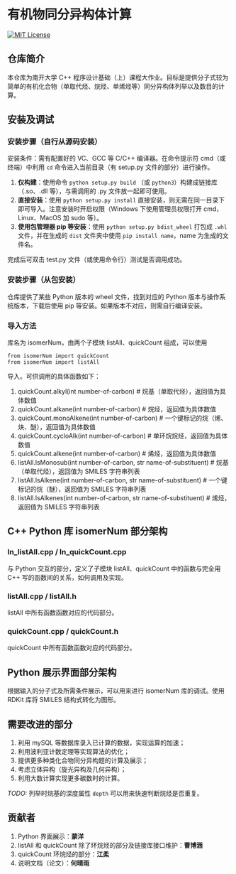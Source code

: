 # 有机物同分异构体计算

[![MIT License](https://img.shields.io/badge/license-MIT-blue.svg?style=flat)](http://choosealicense.com/licenses/mit/)

## 仓库简介

本仓库为南开大学 C++ 程序设计基础（上）课程大作业。目标是提供分子式较为简单的有机化合物（单取代烃、烷烃、单烯烃等）同分异构体列举以及数目的计算。

## 安装及调试

### 安装步骤（自行从源码安装）

安装条件：需有配置好的 VC、GCC 等 C/C++ 编译器。在命令提示符 cmd（或终端）中利用 `cd` 命令进入当前目录（有 setup.py 文件的部分）进行操作。

1. **仅构建**：使用命令 `python setup.py build` （或 `python3`）构建成链接库（.so、.dll 等），与需调用的 .py 文件放一起即可使用。
2. **直接安装**：使用 `python setup.py install` 直接安装，则无需在同一目录下即可导入。注意安装时开启权限（Windows 下使用管理员权限打开 cmd，Linux、MacOS 加 sudo 等）。
3. **使用包管理器 pip 等安装**：使用 `python setup.py bdist_wheel` 打包成 `.whl` 文件，并在生成的 `dist` 文件夹中使用 `pip install name`，name 为生成的文件名。

完成后可双击 test.py 文件（或使用命令行）测试是否调用成功。

### 安装步骤（从包安装）

仓库提供了某些 Python 版本的 wheel 文件，找到对应的 Python 版本与操作系统版本，下载后使用 pip 等安装。如果版本不对应，则需自行编译安装。

### 导入方法

库名为 isomerNum，由两个子模块 listAll、quickCount 组成，可以使用

`from isomerNum import quickCount`  
`from isomerNum import listAll`

导入。可供调用的具体函数如下：

1. quickCount.alkyl(int number-of-carbon) # 烷基（单取代烃），返回值为具体数值
2. quickCount.alkane(int number-of-carbon) # 烷烃，返回值为具体数值
3. quickCount.monoAlkene(int number-of-carbon) # 一个键标记的烷（烯、炔、醚），返回值为具体数值
4. quickCount.cycloAlk(int number-of-carbon) # 单环烷烷烃，返回值为具体数值
5. quickCount.alkene(int number-of-carbon) # 烯烃，返回值为具体数值
6. listAll.lsMonosub(int number-of-carbon, str name-of-substituent) # 烷基（单取代烃），返回值为 SMILES 字符串列表
7. listAll.lsAlkene(int number-of-carbon, str name-of-substituent) # 一个键标记的烷（醚），返回值为 SMILES 字符串列表
8. listAll.lsAlkenes(int number-of-carbon, str name-of-substituent) # 烯烃，返回值为 SMILES 字符串列表

## C++ Python 库 isomerNum 部分架构

### ln_listAll.cpp / ln_quickCount.cpp

与 Python 交互的部分，定义了子模块 listAll、quickCount 中的函数与完全用 C++ 写的函数间的关系，如何调用及实现。

### listAll.cpp / listAll.h

listAll 中所有函数函数对应的代码部分。

### quickCount.cpp / quickCount.h

quickCount 中所有函数函数对应的代码部分。

## Python 展示界面部分架构

根据输入的分子式及所需条件展示，可以用来进行 isomerNum 库的调试。使用 RDKit 库将 SMILES 结构式转化为图形。

## 需要改进的部分

1. 利用 mySQL 等数据库录入已计算的数据，实现运算的加速；
2. 利用波利亚计数定理等实现算法的优化；
3. 提供更多种类化合物同分异构题的计算及展示；
4. 考虑立体异构（旋光异构及几何异构）；
5. 利用大数计算实现更多碳数时的计算。

*TODO:* 列举时烷基的深度属性 `depth` 可以用来快速判断烷烃是否重复。

## 贡献者

1. Python 界面展示：**蒙洋**
2. listAll 和 quickCount 除了环烷烃的部分及链接库接口维护：**曹博涵**
3. quickCount 环烷烃的部分：**江柔**
4. 说明文档（论文）：**何晴雨**

